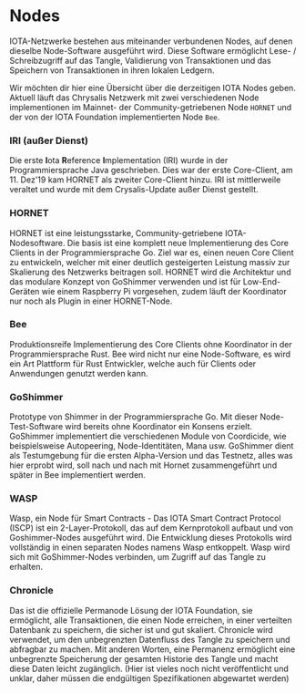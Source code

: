 # Nodes

IOTA-Netzwerke bestehen aus miteinander verbundenen Nodes, auf denen dieselbe Node-Software ausgeführt wird. Diese Software ermöglicht Lese- / Schreibzugriff auf das Tangle,  Validierung von Transaktionen und das Speichern von Transaktionen in ihren lokalen Ledgern.

Wir möchten dir hier eine Übersicht über die derzeitigen IOTA Nodes geben. Aktuell läuft das Chrysalis Netzwerk mit zwei verschiedenen Node implementionen im Mainnet- der Community-getriebenen Node `HORNET` und der von der IOTA Foundation implementierten Node `Bee`.

### IRI (außer Dienst)
Die erste **I**ota **R**eference **I**mplementation (IRI) wurde in der Programmiersprache Java geschrieben. Dies war der erste Core-Client, am 11. Dez'19 kam HORNET als zweiter Core-Client hinzu. IRI ist mittlerweile veraltet und wurde mit dem Crysalis-Update außer Dienst gestellt.   

### HORNET
HORNET ist eine leistungsstarke, Community-getriebene IOTA-Nodesoftware. Die basis ist eine komplett neue Implementierung des Core Clients in der Programmiersprache Go. Ziel war es, einen neuen Core Client zu entwickeln, welcher mit einer deutlich gesteigerten Leistung massiv zur Skalierung des Netzwerks beitragen soll. HORNET wird die Architektur und das modulare Konzept von GoShimmer verwenden und ist für Low-End-Geräten wie einem Raspberry Pi vorgesehen, zudem läuft der Koordinator nur noch als Plugin in einer HORNET-Node.

### Bee
Produktionsreife Implementierung des Core Clients ohne Koordinator in der Programmiersprache Rust. Bee wird nicht nur eine Node-Software, es wird ein Art Plattform für Rust Entwickler, welche auch für Clients oder Anwendungen genutzt werden kann.

### GoShimmer
Prototype von Shimmer in der Programmiersprache Go. Mit dieser Node-Test-Software wird bereits ohne Koordinator ein Konsens erzielt.  GoShimmer implementiert die verschiedenen Module von Coordicide, wie  beispielsweise Autopeering, Node-Identitäten, Mana usw. GoShimmer dient als Testumgebung für die ersten Alpha-Version und das Testnetz, alles was hier erprobt wird, soll nach und nach mit Hornet zusammengeführt und später in Bee implementiert werden.    

### WASP
Wasp, ein Node für Smart Contracts - Das IOTA Smart Contract Protocol (ISCP) ist ein 2-Layer-Protokoll, das auf dem Kernprotokoll aufbaut und von Goshimmer-Nodes ausgeführt wird. Die Entwicklung dieses Protokolls wird vollständig in einen  separaten Nodes namens Wasp entkoppelt. Wasp wird sich mit GoShimmer-Nodes verbinden, um Zugriff auf das Tangle zu erhalten.

### Chronicle
Das ist die offizielle Permanode Lösung der IOTA Foundation, sie ermöglicht, alle Transaktionen, die einen Node erreichen, in einer verteilten Datenbank zu speichern, die sicher ist und gut skaliert. Chronicle wird verwendet, um den unbegrenzten Datenfluss des Tangle zu speichern und abfragbar zu machen. Mit anderen Worten, eine Permanenz ermöglicht eine unbegrenzte Speicherung der gesamten Historie des Tangle und macht diese Daten leicht zugänglich. (Hier ist vieles noch nicht veröffentlicht und unklar, daher müssen die endgültigen Spezifikationen abgewartet werden)